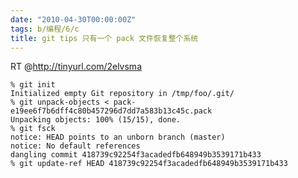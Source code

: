 ```yaml
---
date: "2010-04-30T00:00:00Z"
tags: b/编程/6/c
title: git tips 只有一个 pack 文件恢复整个系统
---
```


RT @<http://tinyurl.com/2elvsma>

    % git init
    Initialized empty Git repository in /tmp/foo/.git/
    % git unpack-objects < pack-e19ee6f7b6dff4c80b457296d7dd7a583b13c45c.pack
    Unpacking objects: 100% (15/15), done.
    % git fsck
    notice: HEAD points to an unborn branch (master)
    notice: No default references
    dangling commit 418739c92254f3acadedfb648949b3539171b433
    % git update-ref HEAD 418739c92254f3acadedfb648949b3539171b433
